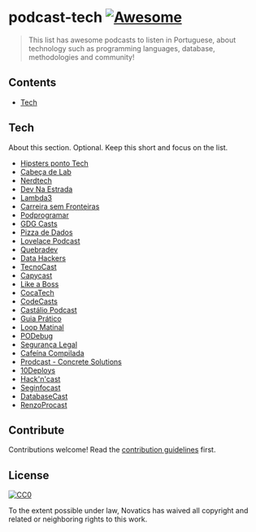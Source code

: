 # podcast-tech [![Awesome](https://awesome.re/badge.svg)](https://awesome.re)

> This list has awesome podcasts to listen in Portuguese, about technology such as programming languages, database, methodologies and community!

## Contents

- [Tech](#tech)

## Tech

About this section. Optional. Keep this short and focus on the list.

- [Hipsters ponto Tech](https://www.youtube.com/channel/UC1DrB2LTgVBGiZdgaOrzMCg/featured)
- [Cabeça de Lab](http://www.cabecadelab.com.br/)
- [Nerdtech](https://jovemnerd.com.br/playlist/nerdtech/)
- [Dev Na Estrada](https://devnaestrada.com.br/)
- [Lambda3](https://www.lambda3.com.br/)
- [Carreira sem Fronteiras](https://www.carreirasemfronteiras.com.br/)
- [Podprogramar](https://mundopodcast.com.br/podprogramar/)
- [GDG Casts](https://soundcloud.com/gdg-casts)
- [Pizza de Dados](https://pizzadedados.com/)
- [Lovelace Podcast](https://twitter.com/LovelacePodcast)
- [Quebradev](https://quebradev.com.br/)
- [Data Hackers](https://datahackers.com.br/podcast)
- [TecnoCast](https://tecnoblog.net/categoria/podcast/)
- [Capycast](http://ideia.me/capycast)
- [Like a Boss](https://www.likeaboss.com.br/)
- [CocaTech](https://cocatech.com.br/)
- [CodeCasts](https://www.youtube.com/channel/UCTluPqMkm90zyw6mCde561A/featured)
- [Castálio Podcast](https://castalio.info/)
- [Guia Prático](https://manualdousuario.net/podcast/)
- [Loop Matinal](http://loopmatinal.libsyn.com/)
- [PODebug](http://www.podebug.com/)
- [Segurança Legal](https://www.segurancalegal.com/)
- [Cafeína Compilada](https://soundcloud.com/cafeinacompilada)
- [Prodcast - Concrete Solutions](https://soundcloud.com/concretebr)
- [10Deploys](https://www.10deploys.com/)
- [Hack'n'cast](https://hackncast.org/)
- [Seginfocast](https://soundcloud.com/seginfocast)
- [DatabaseCast](http://databasecast.com.br/)
- [RenzoProcast](https://anchor.fm/renzoprocast)

## Contribute

Contributions welcome! Read the [contribution guidelines](contributing.md) first.

## License

[![CC0](https://mirrors.creativecommons.org/presskit/buttons/88x31/svg/cc-zero.svg)](https://creativecommons.org/publicdomain/zero/1.0)

To the extent possible under law, Novatics has waived all copyright and
related or neighboring rights to this work.
